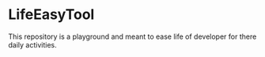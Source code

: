 # LifeEasyTool
This repository is a playground and meant to ease life of developer for there daily activities.
